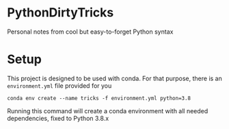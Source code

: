 # PythonDirtyTricks
Personal notes from cool but easy-to-forget Python syntax

# Setup
This project is designed to be used with conda. For that purpose, there is an `environment.yml` file provided for you

```
conda env create --name tricks -f environment.yml python=3.8
```

Running this command will create a conda environment with all needed dependencies, fixed to Python 3.8.x
